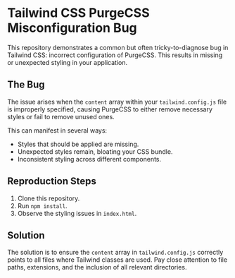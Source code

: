# Tailwind CSS PurgeCSS Misconfiguration Bug

This repository demonstrates a common but often tricky-to-diagnose bug in Tailwind CSS: incorrect configuration of PurgeCSS.  This results in missing or unexpected styling in your application.

## The Bug

The issue arises when the `content` array within your `tailwind.config.js` file is improperly specified, causing PurgeCSS to either remove necessary styles or fail to remove unused ones.

This can manifest in several ways:

* Styles that should be applied are missing.
* Unexpected styles remain, bloating your CSS bundle.
* Inconsistent styling across different components.

## Reproduction Steps

1. Clone this repository.
2. Run `npm install`.
3. Observe the styling issues in `index.html`.

## Solution

The solution is to ensure the `content` array in `tailwind.config.js` correctly points to all files where Tailwind classes are used.  Pay close attention to file paths, extensions, and the inclusion of all relevant directories. 